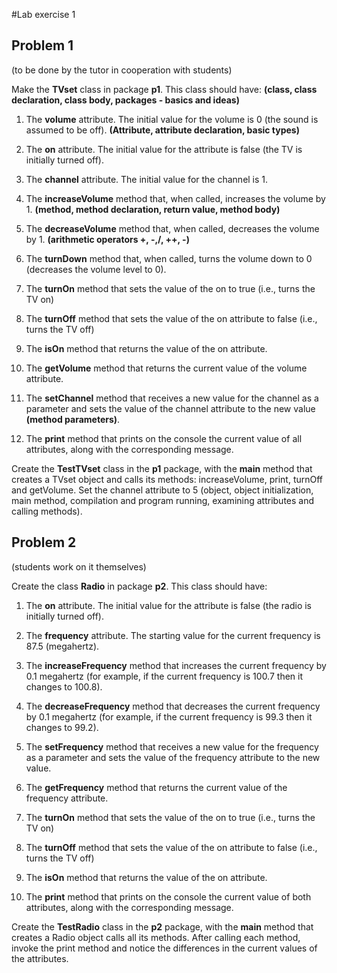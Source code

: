 #Lab exercise 1

## Problem 1 
(to be done by the tutor in cooperation with students)

Make the **TVset** class in package **p1**. This class should have: **(class, class declaration, class body, packages - basics and ideas)**

1. The **volume** attribute. The initial value for the volume is 0 (the sound is assumed to be off). **(Attribute, attribute declaration, basic types)**

2. The **on** attribute. The initial value for the attribute is false (the TV is initially turned off).

3. The **channel** attribute. The initial value for the channel is 1.

4. The **increaseVolume** method that, when called, increases the volume by 1. **(method, method declaration, return value, method body)**

5. The **decreaseVolume** method that, when called, decreases the volume by 1. **(arithmetic operators +, -,/, ++, -)**

6. The **turnDown** method that, when called, turns the volume down to 0 (decreases the volume level to 0).

7. The **turnOn** method that sets the value of the on to true (i.e., turns the TV on)

8. The **turnOff** method that sets the value of the on attribute to false (i.e., turns the TV off)

9. The **isOn** method that returns the value of the on attribute.

10. The **getVolume** method that returns the current value of the volume attribute.

11. The **setChannel** method that receives a new value for the channel as a parameter and sets the value of the channel attribute to the new value **(method parameters)**.

12. The **print** method that prints on the console the current value of all attributes, along with the corresponding message.

Create the **TestTVset** class in the **p1** package, with the **main** method that creates a TVset object and calls its methods: increaseVolume, print, turnOff and getVolume. Set the channel attribute to 5 (object, object initialization, main method, compilation and program running, examining attributes and calling methods).

## Problem 2 
(students work on it themselves)

Create the class **Radio** in package **p2**. This class should have:

1. The **on** attribute. The initial value for the attribute is false (the radio is initially turned off).

2. The **frequency** attribute. The starting value for the current frequency is 87.5 (megahertz).

3. The **increaseFrequency** method that increases the current frequency by 0.1 megahertz (for example, if the current frequency is 100.7 then it changes to 100.8).

4. The **decreaseFrequency** method that decreases the current frequency by 0.1 megahertz (for example, if the current frequency is 99.3 then it changes to 99.2).

5. The **setFrequency** method that receives a new value for the frequency as a parameter and sets the value of the frequency attribute to the new value.

6. The **getFrequency** method that returns the current value of the frequency attribute.

7. The **turnOn** method that sets the value of the on to true (i.e., turns the TV on)

8. The **turnOff** method that sets the value of the on attribute to false (i.e., turns the TV off)

9. The **isOn** method that returns the value of the on attribute.

10. The **print** method that prints on the console the current value of both attributes, along with the corresponding message.

Create the **TestRadio** class in the **p2** package, with the **main** method that creates a Radio object calls all its methods. After calling each method, invoke the print method and notice the differences in the current values of the attributes.